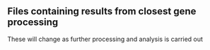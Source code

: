 ## Files containing results from closest gene processing

These will change as further processing and analysis is carried out

